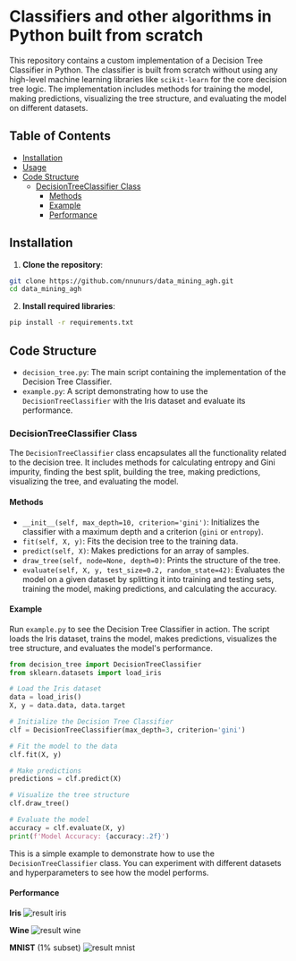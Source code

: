 # Classifiers and other algorithms in Python built from scratch

This repository contains a custom implementation of a Decision Tree Classifier in Python. The classifier is built from scratch without using any high-level machine learning libraries like `scikit-learn` for the core decision tree logic. The implementation includes methods for training the model, making predictions, visualizing the tree structure, and evaluating the model on different datasets.

## Table of Contents

- [Installation](#installation)
- [Usage](#usage)
- [Code Structure](#code-structure)
  - [DecisionTreeClassifier Class](#decisiontreeclassifier-class)
    - [Methods](#methods)
    - [Example](#example)
    - [Performance](#perf)

## Installation

1. **Clone the repository**:

```bash
git clone https://github.com/nnunurs/data_mining_agh.git
cd data_mining_agh
```

2. **Install required libraries**:
```bash
pip install -r requirements.txt
```

## Code Structure

- `decision_tree.py`: The main script containing the implementation of the Decision Tree Classifier.
- `example.py`: A script demonstrating how to use the `DecisionTreeClassifier` with the Iris dataset and evaluate its performance.

### DecisionTreeClassifier Class

The `DecisionTreeClassifier` class encapsulates all the functionality related to the decision tree. It includes methods for calculating entropy and Gini impurity, finding the best split, building the tree, making predictions, visualizing the tree, and evaluating the model.

#### Methods

- `__init__(self, max_depth=10, criterion='gini')`: Initializes the classifier with a maximum depth and a criterion (`gini` or `entropy`).
- `fit(self, X, y)`: Fits the decision tree to the training data.
- `predict(self, X)`: Makes predictions for an array of samples.
- `draw_tree(self, node=None, depth=0)`: Prints the structure of the tree.
- `evaluate(self, X, y, test_size=0.2, random_state=42)`: Evaluates the model on a given dataset by splitting it into training and testing sets, training the model, making predictions, and calculating the accuracy.

#### Example

Run `example.py` to see the Decision Tree Classifier in action. The script loads the Iris dataset, trains the model, makes predictions, visualizes the tree structure, and evaluates the model's performance.

```python
from decision_tree import DecisionTreeClassifier
from sklearn.datasets import load_iris

# Load the Iris dataset
data = load_iris()
X, y = data.data, data.target

# Initialize the Decision Tree Classifier
clf = DecisionTreeClassifier(max_depth=3, criterion='gini')

# Fit the model to the data
clf.fit(X, y)

# Make predictions
predictions = clf.predict(X)

# Visualize the tree structure
clf.draw_tree()

# Evaluate the model
accuracy = clf.evaluate(X, y)
print(f'Model Accuracy: {accuracy:.2f}')
```

This is a simple example to demonstrate how to use the `DecisionTreeClassifier` class. You can experiment with different datasets and hyperparameters to see how the model performs.

#### Performance
**Iris**
![result iris](https://github.com/nnunurs/data_mining_agh/blob/main/results/result_iris.png?raw=true)

**Wine**
![result wine](https://github.com/nnunurs/data_mining_agh/blob/main/results/result_wine.png?raw=true)

**MNIST** (1% subset) 
![result mnist](https://github.com/nnunurs/data_mining_agh/blob/main/results/result_mnist_1%25.png?raw=true)